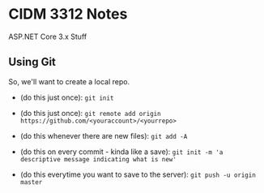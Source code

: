 # CIDM 3312 Notes

ASP.NET Core 3.x Stuff

## Using Git

So, we'll want to create a local repo.

* (do this just once): `git init`
* (do this just once): `git remote add origin https://github.com/<youraccount>/<yourrepo>`

* (do this whenever there are new files): `git add -A`
* (do this on every commit - kinda like a save): `git init -m 'a descriptive message indicating what is new'`
* (do this everytime you want to save to the server): `git push -u origin master`